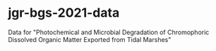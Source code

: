# jgr-bgs-2021-data
 Data for "Photochemical and Microbial Degradation of Chromophoric Dissolved Organic Matter Exported from Tidal Marshes"
